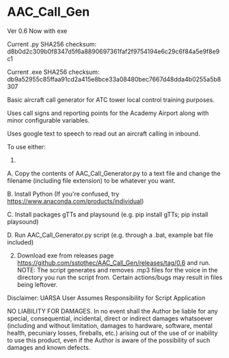 # AAC_Call_Gen
Ver 0.6 Now with exe

Current .py SHA256 checksum: d8b0d2c309b0f8347d5f6a8890697361faf2f9754194e6c29c6f84a5e9f8e9c1

Current .exe SHA256 checksum: db9a52955c85ffaa91cd2a415e8bce33a08480bec7667d48dda4b0255a5b8307

Basic aircraft call generator for ATC tower local control training purposes.

Uses call signs and reporting points for the Academy Airport along with minor configurable variables.

Uses google text to speech to read out an aircraft calling in inbound.

To use either:

1.
  A. Copy the contents of AAC_Call_Generator.py to a text file and change the filename (including file extension) to be whatever you want.

  B. Install Python (If you're confused, try https://www.anaconda.com/products/individual)

  C. Install packages gTTs and playsound (e.g. pip install gTTs; pip install playsound)

  D. Run AAC_Call_Generator.py script (e.g. through a .bat, example bat file included)

2. Download exe from releases page https://github.com/sstothec/AAC_Call_Gen/releases/tag/0.6 and run.
NOTE: The script generates and removes .mp3 files for the voice in the directory you run the script from. 
Certain actions/bugs may result in files being leftover.

Disclaimer:
UARSA
User Assumes Responsibility for Script Application

NO LIABILITY FOR DAMAGES.
In no event shall the Author be liable for any special, consequential, incidental, direct or indirect damages whatsoever (including and without limitation, damages to hardware, software, mental health, pecuniary losses, fireballs, etc.) arising out of the use of or inability to use this product, even if the Author is aware of the possibility of such damages and known defects.
